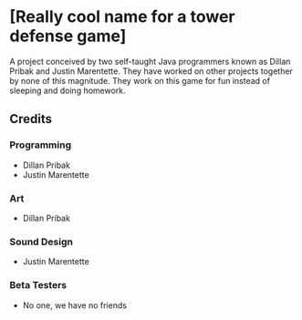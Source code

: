# [Really cool name for a tower defense game]
  A project conceived by two self-taught Java programmers known as Dillan Pribak and Justin Marentette. They have worked on other projects together by none of this magnitude. They work on this game for fun instead of sleeping and doing homework.

## Credits
### Programming
* Dillan Pribak
* Justin Marentette

### Art
* Dillan Pribak

### Sound Design
* Justin Marentette

### Beta Testers
* No one, we have no friends
